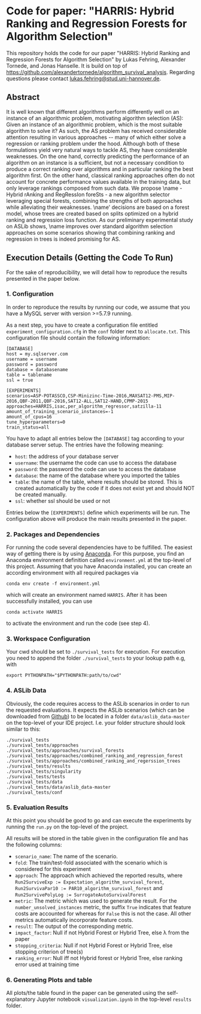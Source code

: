 # Code for paper: "HARRIS: Hybrid Ranking and Regression Forests for Algorithm Selection"

This repository holds the code for our paper "HARRIS: Hybrid Ranking and Regression Forests for Algorithm Selection" by Lukas Fehring, Alexander Tornede, and Jonas Hanselle. It is build on top of https://github.com/alexandertornede/algorithm_survival_analysis. Regarding questions please contact lukas.fehring@stud.uni-hannover.de.

## Abstract
It is well known that different algorithms perform differently well on an instance of an algorithmic problem, motivating algorithm selection (AS): Given an instance of an algorithmic problem, which is the most suitable algorithm to solve it? As such, the AS problem has received considerable attention resulting in various approaches -- many of which either solve a regression or ranking problem under the hood. Although both of these formulations yield very natural ways to tackle AS, they have considerable weaknesses. On the one hand, correctly predicting the performance of an algorithm on an instance is a sufficient, but not a necessary condition to produce a correct ranking over algorithms and in particular ranking the best algorithm first. On the other hand, classical ranking approaches often do not account for concrete performance values available in the training data, but only leverage rankings composed from such data. We propose \name - Hybrid rAnking and RegRessIon foreSts - a new algorithm selector leveraging special forests, combining the strengths of both approaches while alleviating their weaknesses. \name' decisions are based on a forest model, whose trees are created based on splits optimized on a hybrid ranking and regression loss function. As our preliminary experimental study on ASLib shows, \name improves over standard algorithm selection approaches on some scenarios showing that combining ranking and regression in trees is indeed promising for AS.

## Execution Details (Getting the Code To Run)
For the sake of reproducibility, we will detail how to reproduce the results presented in the paper below.

### 1. Configuration
In order to reproduce the results by running our code, we assume that you have a MySQL server with version >=5.7.9 running.

As a next step, you have to create a configuration file entitled `experiment_configuration.cfg` in the `conf` folder next to `allocate.txt`. This configuration file should contain the following information:

```
[DATABASE]
host = my.sqlserver.com
username = username
password = password
database = databasename
table = tablename
ssl = true

[EXPERIMENTS]
scenarios=ASP-POTASSCO,CSP-Minizinc-Time-2016,MAXSAT12-PMS,MIP-2016,QBF-2011,QBF-2016,SAT12-ALL,SAT12-HAND,CPMP-2015
approaches=HARRIS,isac,per_algorithm_regressor,satzilla-11
amount_of_training_scenario_instances=-1
amount_of_cpus=16
tune_hyperparameters=0
train_status=all
```

You have to adapt all entries below the `[DATABASE]` tag according to your database server setup. The entries have the following meaning:
* `host`: the address of your database server
* `username`: the username the code can use to access the database
* `password`: the password the code can use to access the database
* `database`: the name of the database where you imported the tables
* `table`: the name of the table, where results should be stored. This is created automatically by the code if it does not exist yet and should NOT be created manually.
* `ssl`: whether ssl should be used or not

Entries below the `[EXPERIMENTS]` define which experiments will be run. The configuration above will produce the main results presented in the paper.

### 2. Packages and Dependencies
For running the code several dependencies have to be fulfilled. The easiest way of getting there is by using [Anaconda](https://anaconda.org/). For this purpose, you find an Anaconda environment definition called `environment.yml` at the top-level of this project.  Assuming that you have Anaconda installed, you can create an according environment with all required packages via

```
conda env create -f environment.yml
``` 

which will create an environment named `HARRIS`. After it has been successfully installed, you can use 
```
conda activate HARRIS
```
to activate the environment and run the code (see step 4).

### 3. Workspace Configuration
Your cwd should be set to `./survival_tests` for execution. For execution you need to append the folder `./survival_tests` to your lookup path e.g, with
```
export PYTHONPATH="$PYTHONPATH:path/to/cwd"
```

### 4. ASLib Data
Obviously, the code requires access to the ASLib scenarios in order to run the requested evaluations. It expects the ASLib scenarios (which can be downloaded from [Github](https://github.com/coseal/aslib_data)) to be located in a folder `data/aslib_data-master` on the top-level of your IDE project. I.e. your folder structure should look similar to this: 
```
./survival_tests
./survival_tests/approaches
./survival_tests/approaches/survival_forests
./survival_tests/approaches/combined_ranking_and_regression_forest
./survival_tests/approaches/combined_ranking_and_regerssion_trees
./survival_tests/results
./survival_tests/singularity
./survival_tests/tests
./survival_tests/data
./survival_tests/data/aslib_data-master
./survival_tests/conf
```


### 5. Evaluation Results
At this point you should be good to go and can execute the experiments by running the `run.py` on the top-level of the project. 

 All results will be stored in the table given in the configuration file and has the following columns:

* `scenario_name`: The name of the scenario.
* `fold`: The train/test-fold associated with the scenario which is considered for this experiment
* `approach`: The approach which achieved the reported results, where `Run2SurviveExp := Expectation_algorithm_survival_forest`, `Run2SurvivaPar10 := PAR10_algorithm_survival_forest` and `Run2SurvivePolyLog := SurrogateAutoSurvivalForest`
* `metric`: The metric which was used to generate the result. For the `number_unsolved_instances` metric, the suffix `True` indicates that feature costs are accounted for whereas for `False` this is not the case. All other metrics automatically incorporate feature costs.
* `result`: The output of the corresponding metric.
* `impact_factor`: Null if not Hybrid Forest or Hybrid Tree, else λ from the paper
* `stopping_criteria`: Null if not Hybrid Forest or Hybrid Tree, else stopping criterion of tree(s)
* `ranking_error`: Null iff not Hybrid forest or Hybrid Tree, else ranking error used at training time

### 6. Generating Plots and table
All plots/the table found in the paper can be generated using the self-explanatory Jupyter notebook `visualization.ipynb` in the top-level `results` folder.
